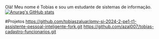 Olá!
Meu nome é Tobias e sou um estudante de sistemas de informação.
[![Anurag's GitHub stats](https://github-readme-stats.vercel.app/api?username=anuraghazra)](https://github.com/anuraghazra/github-readme-stats)

#Projetos 
https://github.com/tobiaszaluar/pmv-si-2024-2-pe1-t1-assistente-pessoal-inteligente-fork.git
https://github.com/azal007/tobias-cadastro-funcionarios.git

